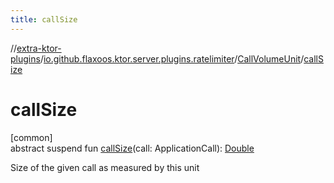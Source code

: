 ```yaml
---
title: callSize
---
```


//[extra-ktor-plugins](../../../index.md)/[io.github.flaxoos.ktor.server.plugins.ratelimiter](../index.md)/[CallVolumeUnit](index.md)/[callSize](call-size.md)

# callSize

[common]\
abstract suspend fun [callSize](call-size.md)(call:
ApplicationCall): [Double](https://kotlinlang.org/api/latest/jvm/stdlib/kotlin/-double/index.md)

Size of the given call as measured by this unit




